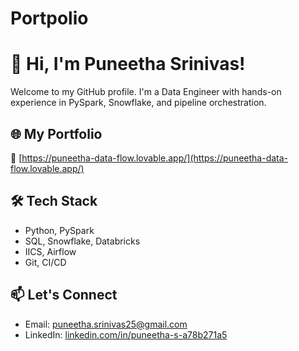 # Portpolio

# 👋 Hi, I'm Puneetha Srinivas!

Welcome to my GitHub profile. I'm a Data Engineer with hands-on experience in PySpark, Snowflake, and pipeline orchestration.

## 🌐 My Portfolio

🔗 [https://puneetha-data-flow.lovable.app/](https://puneetha-data-flow.lovable.app/)

## 🛠️ Tech Stack

- Python, PySpark
- SQL, Snowflake, Databricks
- IICS, Airflow
- Git, CI/CD

## 📫 Let's Connect

- Email: puneetha.srinivas25@gmail.com
- LinkedIn: [linkedin.com/in/puneetha-s-a78b271a5](https://linkedin.com/in/puneetha-s-a78b271a5)

